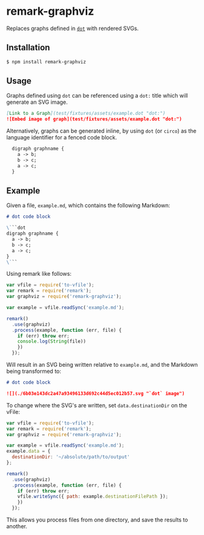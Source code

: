 # remark-graphviz

Replaces graphs defined in [`dot`](http://www.graphviz.org/content/dot-language) with rendered SVGs.

## Installation

```sh
$ npm install remark-graphviz
```

## Usage

Graphs defined using `dot` can be referenced using a `dot:` title which will
generate an SVG image.

```md
[Link to a Graph](test/fixtures/assets/example.dot "dot:")
![Embed image of graph](test/fixtures/assets/example.dot "dot:")
```

Alternatively, graphs can be generated inline, by using `dot` (or `circo`) as
the language identifier for a fenced code block.

```md
  digraph graphname {
    a -> b;
    b -> c;
    a -> c;
  }
```

## Example

Given a file, `example.md`, which contains the following Markdown:

```md
# dot code block

\```dot
digraph graphname {
  a -> b;
  b -> c;
  a -> c;
}
\```
```

Using remark like follows:

```js
var vfile = require('to-vfile');
var remark = require('remark');
var graphviz = require('remark-graphviz');

var example = vfile.readSync('example.md');

remark()
  .use(graphviz)
  .process(example, function (err, file) {
    if (err) throw err;
    console.log(String(file))
    })
  });
```

Will result in an SVG being written relative to `example.md`, and the Markdown
being transformed to:

```md
# dot code block

![](./6b03e143dc2a47a93496133d692c44d5ec012b57.svg "`dot` image")
```

To change where the SVG's are written, set `data.destinationDir` on the vFile:

```js
var vfile = require('to-vfile');
var remark = require('remark');
var graphviz = require('remark-graphviz');

var example = vfile.readSync('example.md');
example.data = {
  destinationDir: '~/absolute/path/to/output'
};

remark()
  .use(graphviz)
  .process(example, function (err, file) {
    if (err) throw err;
    vfile.writeSync({ path: example.destinationFilePath });
    })
  });
```

This allows you process files from one directory, and save the
results to another.
